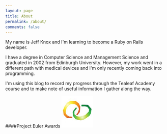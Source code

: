 ```yaml
---
layout: page
title: About
permalink: /about/
comments: false
---
```


My name is Jeff Knox and I'm learning to become a Ruby on Rails developer.

I have a degree in Computer Science and Management Science and graduated in 2002 from Edinburgh University. However, my work went in a different path with medical devices and I'm only recently coming back into programming.

I'm using this blog to record my progress through the Tealeaf Academy course and to make note of useful information I gather along the way.

####Project Euler Awards
![Baby Steps](/media/baby_steps_award.png "Baby Steps")

